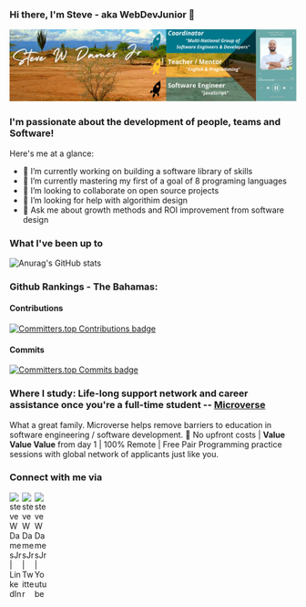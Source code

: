### Hi there, I'm Steve - aka WebDevJunior 👋

<img src="./images/Github-banner.png" alt="banner that says Steve W Dames Jr - software engineer, Teacher / Mentor and Coordinator of Multi-national Group of Developers and Engineers`">

### I'm passionate about the development of people, teams and Software!

<!-- **steveWDamesJr/steveWDamesJr** is a ✨ _special_ ✨ repository because its `README.md` (this file) appears on your GitHub profile. -->

Here's me at a glance:

- 🔭 I’m currently working on building a software library of skills
- 🌱 I’m currently mastering my first of a goal of 8 programing languages
- 👯 I’m looking to collaborate on open source projects 
- 🤔 I’m looking for help with algorithim design
- 💬 Ask me about growth methods and ROI improvement from software design

### What I've been up to

![Anurag's GitHub stats](https://github-readme-stats.vercel.app/api?username=steveWDamesJr&show_icons=true&theme=radical&count_private=true)

### Github Rankings - The Bahamas:

#### Contributions
[![Committers.top Contributions badge](https://user-badge.committers.top/the_bahamas_public/steveWDamesJr.svg)](https://user-badge.committers.top/the_bahamas_public/steveWDamesJr)

#### Commits
[![Committers.top Commits badge](https://user-badge.committers.top/the_bahamas/steveWDamesJr.svg)](https://user-badge.committers.top/the_bahamas/steveWDamesJr)

### Where I study: Life-long support network and career assistance once you're a full-time student -- [Microverse](https://www.microverse.org/?grsf=qmokuo)
What a great family. Microverse helps remove barriers to education in software engineering / software development.
🚀 No upfront costs | **Value Value Value** from day 1 | 100% Remote | Free Pair Programming practice sessions with global network of applicants just like you. 

### Connect with me via 
     




[<img align="left" alt="steveWDamesJr | LinkedIn" width="22px" src="https://cdn.jsdelivr.net/npm/simple-icons@v3/icons/linkedin.svg" />][linkedin]


[<img align="left" alt="steveWDamesJr | Twitter" width="22px" src="https://cdn.jsdelivr.net/npm/simple-icons@v3/icons/twitter.svg" />][twitter]


[<img align="left" alt="steveWDamesJr | Youtube" width="22px" src="https://cdn.jsdelivr.net/npm/simple-icons@3.13.0/icons/youtube.svg" />][youtube]











[linkedin]: https://www.linkedin.com/in/steve-w-dames-jr/
[youtube]: https://www.youtube.com/user/stevedamesjr/featured
[vscode]: https://code.visualstudio.com/
[Twitter]: https://twitter.com/Steve88312331







